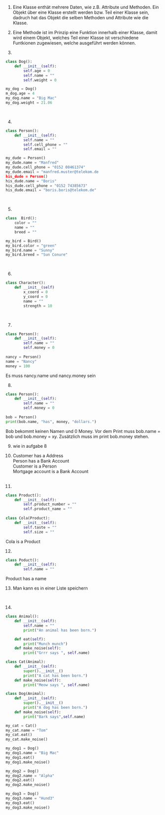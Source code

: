 1. Eine Klasse enthät mehrere Daten, wie z.B. Attribute und Methoden. Ein Objekt über eine Klasse erstellt werden bzw. Teil einer Klasse sein, dadruch hat das Objekt die selben Methoden und Attribute wie die Klasse. <br>

2. Eine Methode ist im Prinzip eine Funktion innerhalb einer Klasse, damit wird einem Objekt, welches Teil einer Klasse ist verschiedene Funtkionen zugewiesen, welche ausgeführt werden können. <br>

3. 
````python
class Dog():
    def __init__(self):
        self.age = 0
        self.name = ""
        self.weight = 0

my_dog = Dog()
m_dog.age = 4
my_dog.name = "Big Mac"
my_dog.weight = 21.06
````
<br>

4. 
````python 
class Person():
    def __init__(self):
        self.name = ""
        self.cell_phone = ""
        self.email = ""

my_dude = Person()
my_dude.name = "Manfred"
my_dude.cell_phone = "0152 08461374"
my_dude.email = "manfred.muster@telekom.de
his_dude = Person()
his_dude.name = "Boris"
his_dude.cell_phone = "0152 74385673"
his_dude.email = "boris.boris@telekom.de"
````
<br>

5. 
````python
class  Bird():
    color = ""
    name = ""
    breed = ""

my_bird = Bird()
my_bird.color = "green"
my_bird.name = "Sunny"
my_bird.breed = "Sun Conure"
````
<br>

6. 
````python
class Character():
    def __init__(self)
        x_coord = 0
        y_coord = 0
        name = ""
        strength = 10
````
<br>

7. 
````python
class Person():
    def __init__(self):
        self.name = ""
        self.money = 0
 
nancy = Person()
name = "Nancy"
money = 100
````
Es muss nancy.name und nancy.money sein <br>


8. 
````python
class Person():
    def __init__(self):
        self.name = ""
        self.money = 0
 
bob = Person()
print(bob.name, "has", money, "dollars.")
````
Bob bekommt keinen Namen und 0 Money. Vor dem Print muss bob.name = bob und bob.money = xy. Zusätzlich muss im print bob.money stehen.<br>

9. wie in aufgabe 8

10. Customer has a Address<br>
    Person has a Bank Account <br>
    Customer is a Person <br>
    Mortgage account is a Bank Account<br>
    <br>

11. 
````python
class Product():
    def __init__(self):
        self.product_number = ""
        self.product_name = ""
    
class Cola(Product):
    def __init__(self):
        self.taste = ""
        self.size = ""
````
Cola is a Product
 <br>

12. 
````python
class Poduct():
    def __init__(self):
        self.name = ""
````
Product has a name
<br>

13. Man kann es in einer Liste speichern
<br>

14. 
````python
class Animal():
    def __init__(self):
        self.name = ""
        print("An animal has been born.")

    def eat(self):
        print("Munch munch")
    def make_noise(self):
        print("Grrr says ", self.name)

class Cat(Animal):
    def __init__(self):
        super().__init__()
        print("A cat has been born.")
    def make_noise(self):
        print("Meow says ", self.name)

class Dog(Animal):
    def __init__(self):
        super().__init__()
        print("A dog has been born.")
    def make_noise(self):
        print("Bark says",self.name)

my_cat = Cat()
my_cat.name = "Tom"
my_cat.eat()
my_cat.make_noise()

my_dog1 = Dog()
my_dog1.name = "Big Mac"
my_dog1.eat()
my_dog1.make_noise()

my_dog2 = Dog()
my_dog2.name = "Alpha"
my_dog2.eat()
my_dog2.make_noise()

my_dog3 = Dog()
my_dog3.name = "Hund3"
my_dog3.eat()
my_dog3.make_noise()
````